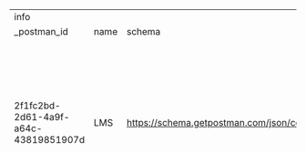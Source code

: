 | | | | | | | | | | | | | | | | | | | | | | |
|-|-|-|-|-|-|-|-|-|-|-|-|-|-|-|-|-|-|-|-|-|-|
|info| | | |item| | | | | | | | | | | | | | | | | |
|_postman_id|name|schema|_exporter_id|name|item| | | | | | | | | | | | | | | | |
| | | | | |name|request| | | | | | | | | | | | | | |response|
| | | | | | |method|header|body| | | | | | | |url| | | | | |
| | | | | | | | |mode|urlencoded| | |formdata| | | |raw|protocol|host|port|path| |
| | | | | | | | | |key|value|type|key|value|type|src| | | | | | |
|2f1fc2bd-2d61-4a9f-a64c-43819851907d|LMS|https://schema.getpostman.com/json/collection/v2.1.0/collection.json|29684183|Admin|signup|POST| |urlencoded|email|efootballpes11th@gmail.com|text| | | | |http://localhost:8888/api/admin/signup|http|localhost|8888|api| |
| | | | | | | | | | | | | | | | | | | | |admin| |
| | | | | | | | | | | | | | | | | | | | |signup| |
| | | | | |register|POST| |formdata| | | |password|111111|text| |http://localhost:8888/api/admin/register|http|localhost|8888|api| |
| | | | | | | | | | | | |confirmPassword|111111|text| | | | | |admin| |
| | | | | | | | | | | | |verificationCode|628128|text| | | | | |register| |
| | | | | | | | | | | | |name|Test Student|text| | | | | | | |
| | | | | | | | | | | | |email|efootballpes11th@gmail.com|text| | | | | | | |
| | | | | | | | | | | | |phone|01521710796|text| | | | | | | |
| | | | | | | | | | | | |nId|1965256324|text| | | | | | | |
| | | | | | | | | | | | |image| |file|/C:/Users/absab/Downloads/ab-sabur.png| | | | | | |
| | | | | |login|POST| |urlencoded|email|bogura.polytechnic.library@gmail.com|text| | | | |http://localhost:8888/api/admin/login|http|localhost|8888|api| |
| | | | | | | | | |password|111111|text| | | | | | | | |admin| |
| | | | | | | | | | | | | | | | | | | | |login| |
| | | | | |logout|POST| | | | | | | | | |http://localhost:8888/api/admin/logout|http|localhost|8888|api| |
| | | | | | | | | | | | | | | | | | | | |admin| |
| | | | | | | | | | | | | | | | | | | | |logout| |
| | | | | |profile|GET| | | | | | | | | |http://localhost:8888/api/admin/profile|http|localhost|8888|api| |
| | | | | | | | | | | | | | | | | | | | |admin| |
| | | | | | | | | | | | | | | | | | | | |profile| |
| | | | | |update password|POST| |urlencoded|oldPassword|aaaaaa|text| | | | |http://localhost:8888/api/admin/update-password|http|localhost|8888|api| |
| | | | | | | | | |newPassword|111111|text| | | | | | | | |admin| |
| | | | | | | | | |confirmPassword|111111|text| | | | | | | | |update-password| |
| | | | | |update profile|POST| |formdata| | | |name|change name|text| |http://localhost:8888/api/admin/update-profile|http|localhost|8888|api| |
| | | | | | | | | | | | |phone||text| | | | | |admin| |
| | | | | | | | | | | | |nId||text| | | | | |update-profile| |
| | | | | | | | | | | | |image| |file|/C:/Users/absab/Downloads/1000003903.jpg| | | | | | |
| | | | | |forgate password|POST| |urlencoded|email|efootballpes11th@gmail.com|text| | | | |http://localhost:8888/api/admin/forgate-password|http|localhost|8888|api| |
| | | | | | | | | | | | | | | | | | | | |admin| |
| | | | | | | | | | | | | | | | | | | | |forgate-password| |
| | | | | |reset password|POST| |urlencoded|newPassword|111111|text| | | | |http://localhost:8888/api/admin/reset-password|http|localhost|8888|api| |
| | | | | | | | | |confirmPassword|111111|text| | | | | | | | |admin| |
| | | | | | | | | |token|eyJhbGciOiJIUzI1NiIsInR5cCI6IkpXVCJ9.eyJlbWFpbCI6ImVmb290YmFsbHBlczExdGhAZ21haWwuY29tIiwiaWF0IjoxNzQwODIxMjQ5LCJleHAiOjE3NDA4MjE4NDl9.orrRerFvfkwQ0IbUU483qKQ94Fg03bGcfJ9W6VeIVh4|text| | | | | | | | |reset-password| |
| | | | | |email update request|POST| |urlencoded|email|abdussabur929@gmail.com|text| | | | |http://localhost:8888/api/admin/email-update-request|http|localhost|8888|api| |
| | | | | | | | | |password|111111|text| | | | | | | | |admin| |
| | | | | | | | | | | | | | | | | | | | |email-update-request| |
| | | | | |email update|POST| |urlencoded|token|eyJhbGciOiJIUzI1NiIsInR5cCI6IkpXVCJ9.eyJlbWFpbCI6ImFiZHVzc2FidXI5MjlAZ21haWwuY29tIiwiaWQiOiI2N2MyY2RhY2MxMWU4MTE3ODdiZWQ0NDkiLCJpYXQiOjE3NDA4MjE1NjEsImV4cCI6MTc0MDgyMjE2MX0.TmW_urPzc_vMp9MjR_crIoDw8JS91FYP-vTKUpf8r74|text| | | | |http://localhost:8888/api/admin/email-update|http|localhost|8888|api| |
| | | | | | | | | | | | | | | | | | | | |admin| |
| | | | | | | | | | | | | | | | | | | | |email-update| |
| | | | | |create student|POST| |formdata| | | |password|111111|text| |http://localhost:8888/api/admin/create-student|http|localhost|8888|api| |
| | | | | | | | | | | | |confirmPassword|111111|text| | | | | |admin| |
| | | | | | | | | | | | |name|test from admin|text| | | | | |create-student| |
| | | | | | | | | | | | |banglaName|ফ্রম অ্যাডমিন |text| | | | | | | |
| | | | | | | | | | | | |fathersName|test|text| | | | | | | |
| | | | | | | | | | | | |mothersName|test|text| | | | | | | |
| | | | | | | | | | | | |email|efootballpes11th@gmail.com|text| | | | | | | |
| | | | | | | | | | | | |phone|01758695425|text| | | | | | | |
| | | | | | | | | | | | |addmissionRoll|121212|text| | | | | | | |
| | | | | | | | | | | | |boardRoll||text| | | | | | | |
| | | | | | | | | | | | |registration||text| | | | | | | |
| | | | | | | | | | | | |technology|cst|text| | | | | | | |
| | | | | | | | | | | | |session|2021|text| | | | | | | |
| | | | | | | | | | | | |shift|2|text| | | | | | | |
| | | | | | | | | | | | |district|bog|text| | | | | | | |
| | | | | | | | | | | | |upazila|dup|text| | | | | | | |
| | | | | | | | | | | | |union|zia|text| | | | | | | |
| | | | | | | | | | | | |village|bor|text| | | | | | | |
| | | | | | | | | | | | |address|last|text| | | | | | | |
| | | | | | | | | | | | |image| |file|/C:/Users/absab/Downloads/IMG_20250217_112334.jpg| | | | | | |
| | | | | |update student|POST| |formdata| | | |password|111111|text| |http://localhost:8888/api/admin/update-student/67c2d85b6b6341122934fe39|http|localhost|8888|api| |
| | | | | | | | | | | | |confirmPassword|111111|text| | | | | |admin| |
| | | | | | | | | | | | |name|test rupdate from admin|text| | | | | |update-student| |
| | | | | | | | | | | | |banglaName|ফ্রম অ্যাডমিন |text| | | | | |67c2d85b6b6341122934fe39| |
| | | | | | | | | | | | |fathersName|test|text| | | | | | | |
| | | | | | | | | | | | |mothersName|test|text| | | | | | | |
| | | | | | | | | | | | |email|efootballpes11th@gmail.com|text| | | | | | | |
| | | | | | | | | | | | |phone|01758695425|text| | | | | | | |
| | | | | | | | | | | | |addmissionRoll|121212|text| | | | | | | |
| | | | | | | | | | | | |boardRoll||text| | | | | | | |
| | | | | | | | | | | | |registration||text| | | | | | | |
| | | | | | | | | | | | |technology|cst|text| | | | | | | |
| | | | | | | | | | | | |session|2021|text| | | | | | | |
| | | | | | | | | | | | |shift|2|text| | | | | | | |
| | | | | | | | | | | | |district|bog|text| | | | | | | |
| | | | | | | | | | | | |upazila|dup|text| | | | | | | |
| | | | | | | | | | | | |union|zia|text| | | | | | | |
| | | | | | | | | | | | |village|bor|text| | | | | | | |
| | | | | | | | | | | | |address|last|text| | | | | | | |
| | | | | | | | | | | | |image| |file| | | | | | | |
| | | | | |all students|GET| | | | | | | | | |http://localhost:8888/api/admin/all-students|http|localhost|8888|api| |
| | | | | | | | | | | | | | | | | | | | |admin| |
| | | | | | | | | | | | | | | | | | | | |all-students| |
| | | | | |get student|GET| | | | | | | | | |http://localhost:8888/api/admin/student-details/67c2d85b6b6341122934fe39|http|localhost|8888|api| |
| | | | | | | | | | | | | | | | | | | | |admin| |
| | | | | | | | | | | | | | | | | | | | |student-details| |
| | | | | | | | | | | | | | | | | | | | |67c2d85b6b6341122934fe39| |
| | | | | |approve student|GET| | | | | | | | | |http://localhost:8888/api/admin/approve-student/67c2d85b6b6341122934fe39|http|localhost|8888|api| |
| | | | | | | | | | | | | | | | | | | | |admin| |
| | | | | | | | | | | | | | | | | | | | |approve-student| |
| | | | | | | | | | | | | | | | | | | | |67c2d85b6b6341122934fe39| |
| | | | | |ban student|GET| | | | | | | | | |http://localhost:8888/api/admin/ban-student/67c2d85b6b6341122934fe39|http|localhost|8888|api| |
| | | | | | | | | | | | | | | | | | | | |admin| |
| | | | | | | | | | | | | | | | | | | | |ban-student| |
| | | | | | | | | | | | | | | | | | | | |67c2d85b6b6341122934fe39| |
| | | | | |unban student|GET| | | | | | | | | |http://localhost:8888/api/admin/unban-student/67c2d85b6b6341122934fe39|http|localhost|8888|api| |
| | | | | | | | | | | | | | | | | | | | |admin| |
| | | | | | | | | | | | | | | | | | | | |unban-student| |
| | | | | | | | | | | | | | | | | | | | |67c2d85b6b6341122934fe39| |
| | | | | |create teacher|POST| |formdata| | | |password|111111|text| |http://localhost:8888/api/admin/create-teacher|http|localhost|8888|api| |
| | | | | | | | | | | | |confirmPassword|111111|text| | | | | |admin| |
| | | | | | | | | | | | |name|test teacher|text| | | | | |create-teacher| |
| | | | | | | | | | | | |email|efootballpes11th@gmail.com|text| | | | | | | |
| | | | | | | | | | | | |phone|015635478569|text| | | | | | | |
| | | | | | | | | | | | |nId|465424|text| | | | | | | |
| | | | | | | | | | | | |department|cst|text| | | | | | | |
| | | | | | | | | | | | |post|ji|text| | | | | | | |
| | | | | | | | | | | | |teacherId|6425205|text| | | | | | | |
| | | | | | | | | | | | |address|bd|text| | | | | | | |
| | | | | | | | | | | | |image| |file|/C:/Users/absab/Downloads/rahad.jpg| | | | | | |
| | | | | |update teacher|POST| |formdata| | | |password|111111|text| |http://localhost:8888/api/admin/update-teacher/67c2dc177e25f82e0195f989|http|localhost|8888|api| |
| | | | | | | | | | | | |confirmPassword|111111|text| | | | | |admin| |
| | | | | | | | | | | | |name|test teacher updated|text| | | | | |update-teacher| |
| | | | | | | | | | | | |email|efootballpes11th@gmail.com|text| | | | | |67c2dc177e25f82e0195f989| |
| | | | | | | | | | | | |phone|015635478569|text| | | | | | | |
| | | | | | | | | | | | |nId|465424|text| | | | | | | |
| | | | | | | | | | | | |department|cst|text| | | | | | | |
| | | | | | | | | | | | |post|ji|text| | | | | | | |
| | | | | | | | | | | | |teacherId|6425205|text| | | | | | | |
| | | | | | | | | | | | |address|bd|text| | | | | | | |
| | | | | | | | | | | | |image| |file| | | | | | | |
| | | | | |all teacher|GET| | | | | | | | | |http://localhost:8888/api/admin/all-teachers|http|localhost|8888|api| |
| | | | | | | | | | | | | | | | | | | | |admin| |
| | | | | | | | | | | | | | | | | | | | |all-teachers| |
| | | | | |get teacher by id|GET| | | | | | | | | |http://localhost:8888/api/admin/teacher-details/67c2dc177e25f82e0195f989|http|localhost|8888|api| |
| | | | | | | | | | | | | | | | | | | | |admin| |
| | | | | | | | | | | | | | | | | | | | |teacher-details| |
| | | | | | | | | | | | | | | | | | | | |67c2dc177e25f82e0195f989| |
| | | | | |approve-teacher|GET| | | | | | | | | |http://localhost:8888/api/admin/approve-teacher/67c2dc177e25f82e0195f989|http|localhost|8888|api| |
| | | | | | | | | | | | | | | | | | | | |admin| |
| | | | | | | | | | | | | | | | | | | | |approve-teacher| |
| | | | | | | | | | | | | | | | | | | | |67c2dc177e25f82e0195f989| |
| | | | | |ban teacher|GET| | | | | | | | | |http://localhost:8888/api/admin/ban-teacher/67c2dc177e25f82e0195f989|http|localhost|8888|api| |
| | | | | | | | | | | | | | | | | | | | |admin| |
| | | | | | | | | | | | | | | | | | | | |ban-teacher| |
| | | | | | | | | | | | | | | | | | | | |67c2dc177e25f82e0195f989| |
| | | | | |unban teacher|GET| | | | | | | | | |http://localhost:8888/api/admin/unban-teacher/67c2dc177e25f82e0195f989|http|localhost|8888|api| |
| | | | | | | | | | | | | | | | | | | | |admin| |
| | | | | | | | | | | | | | | | | | | | |unban-teacher| |
| | | | | | | | | | | | | | | | | | | | |67c2dc177e25f82e0195f989| |
| | | | | |all admin|GET| | | | | | | | | |http://localhost:8888/api/admin/all-admins|http|localhost|8888|api| |
| | | | | | | | | | | | | | | | | | | | |admin| |
| | | | | | | | | | | | | | | | | | | | |all-admins| |
| | | | | |get admin|GET| | | | | | | | | |http://localhost:8888/api/admin/admin-details/67c2cdacc11e811787bed449|http|localhost|8888|api| |
| | | | | | | | | | | | | | | | | | | | |admin| |
| | | | | | | | | | | | | | | | | | | | |admin-details| |
| | | | | | | | | | | | | | | | | | | | |67c2cdacc11e811787bed449| |
| | | | | |approve admin|GET| | | | | | | | | |http://localhost:8888/api/admin/approve-admin/67c2cdacc11e811787bed449|http|localhost|8888|api| |
| | | | | | | | | | | | | | | | | | | | |admin| |
| | | | | | | | | | | | | | | | | | | | |approve-admin| |
| | | | | | | | | | | | | | | | | | | | |67c2cdacc11e811787bed449| |
| | | | | |ban admin|GET| | | | | | | | | |http://localhost:8888/api/admin/ban-admin/67c2cdacc11e811787bed449|http|localhost|8888|api| |
| | | | | | | | | | | | | | | | | | | | |admin| |
| | | | | | | | | | | | | | | | | | | | |ban-admin| |
| | | | | | | | | | | | | | | | | | | | |67c2cdacc11e811787bed449| |
| | | | | |unban admin|GET| | | | | | | | | |http://localhost:8888/api/admin/unban-admin/67c2cdacc11e811787bed449|http|localhost|8888|api| |
| | | | | | | | | | | | | | | | | | | | |admin| |
| | | | | | | | | | | | | | | | | | | | |unban-admin| |
| | | | | | | | | | | | | | | | | | | | |67c2cdacc11e811787bed449| |
| | | | |Book|create book|POST| |formdata| | | |bookName| Introduction to Algorithms|text| |http://localhost:8888/api/book/add-book|http|localhost|8888|api| |
| | | | | | | | | | | | |bookAuthor| Thomas H. Cormen|text| | | | | |book| |
| | | | | | | | | | | | |publisher| MIT Press|text| | | | | |add-book| |
| | | | | | | | | | | | |edition| 4th|text| | | | | | | |
| | | | | | | | | | | | |numberOfPages| 1312|text| | | | | | | |
| | | | | | | | | | | | |country| USA|text| | | | | | | |
| | | | | | | | | | | | |language| English|text| | | | | | | |
| | | | | | | | | | | | |mrp| 1200|text| | | | | | | |
| | | | | | | | | | | | |shelf| A-3|text| | | | | | | |
| | | | | | | | | | | | |bookNumber| B001|text| | | | | | | |
| | | | | | | | | | | | |category| Computer Science|text| | | | | | | |
| | | | | | | | | | | | |quantity| 5|text| | | | | | | |
| | | | | | | | | | | | |description| A comprehensive textbook on algorithms covering a wide range of topics including data structures, graph algorithms, sorting, and more.|text| | | | | | | |
| | | | | | | | | | | | |bookNumbers|001.01, 001.02, 001.03, 001.04, 001.05|text| | | | | | | |
| | | | | | | | | | | | |images| |file|/C:/Users/absab/Downloads/wall.jpg| | | | | | |
| | | | | | | | | | | | | | | |/C:/Users/absab/Downloads/wal.jpg| | | | | | |
| | | | | | | | | | | | | | | |/C:/Users/absab/Downloads/wal - Copy.jpg| | | | | | |
| | | | | |update-book|POST| |formdata| | | |bookName| Introduction to Algorithms|text| |http://localhost:8888/api/book/update-book/67c2f532f9ce5b08f89f1d92|http|localhost|8888|api| |
| | | | | | | | | | | | |bookAuthor| Thomas H. Cormen|text| | | | | |book| |
| | | | | | | | | | | | |publisher| MIT Press|text| | | | | |update-book| |
| | | | | | | | | | | | |edition| 4th|text| | | | | |67c2f532f9ce5b08f89f1d92| |
| | | | | | | | | | | | |numberOfPages| 1310|text| | | | | | | |
| | | | | | | | | | | | |country| USA|text| | | | | | | |
| | | | | | | | | | | | |language| English|text| | | | | | | |
| | | | | | | | | | | | |mrp| 1200|text| | | | | | | |
| | | | | | | | | | | | |shelf| A-3|text| | | | | | | |
| | | | | | | | | | | | |bookNumber| B001|text| | | | | | | |
| | | | | | | | | | | | |category| Computer Science|text| | | | | | | |
| | | | | | | | | | | | |quantity||text| | | | | | | |
| | | | | | | | | | | | |description| A comprehensive textbook on algorithms covering a wide range of topics including data structures, graph algorithms, sorting, and more.|text| | | | | | | |
| | | | | | | | | | | | |bookNumbers|001.01, 001.02, 001.03, 001.04, 001.05|text| | | | | | | |
| | | | | | | | | | | | |images||text| | | | | | | |
| | | | | |all books|GET| | | | | | | | | |http://localhost:8888/api/book/all-books|http|localhost|8888|api| |
| | | | | | | | | | | | | | | | | | | | |book| |
| | | | | | | | | | | | | | | | | | | | |all-books| |
| | | | | |get book|GET| | | | | | | | | |http://localhost:8888/api/book/get-book/67c2f29f54b4e981a7f41066|http|localhost|8888|api| |
| | | | | | | | | | | | | | | | | | | | |book| |
| | | | | | | | | | | | | | | | | | | | |get-book| |
| | | | | | | | | | | | | | | | | | | | |67c2f29f54b4e981a7f41066| |
| | | | |BookStudent|book take req|GET| | | | | | | | | |http://localhost:8888/api/take-book/student/book-take-request/67c2f532f9ce5b08f89f1d92|http|localhost|8888|api| |
| | | | | | | | | | | | | | | | | | | | |take-book| |
| | | | | | | | | | | | | | | | | | | | |student| |
| | | | | | | | | | | | | | | | | | | | |book-take-request| |
| | | | | | | | | | | | | | | | | | | | |67c2f532f9ce5b08f89f1d92| |
| | | | | |book take req cancel|GET| | | | | | | | | |http://localhost:8888/api/take-book/student/book-take-request-cancel/67c2f9cdbbb9cc2dafda0e0c|http|localhost|8888|api| |
| | | | | | | | | | | | | | | | | | | | |take-book| |
| | | | | | | | | | | | | | | | | | | | |student| |
| | | | | | | | | | | | | | | | | | | | |book-take-request-cancel| |
| | | | | | | | | | | | | | | | | | | | |67c2f9cdbbb9cc2dafda0e0c| |
| | | | | |book take req approve|GET| | | | | | | | | |http://localhost:8888/api/take-book/student/book-take-request-approve/67c3005df97e683036297deb|http|localhost|8888|api| |
| | | | | | | | | | | | | | | | | | | | |take-book| |
| | | | | | | | | | | | | | | | | | | | |student| |
| | | | | | | | | | | | | | | | | | | | |book-take-request-approve| |
| | | | | | | | | | | | | | | | | | | | |67c3005df97e683036297deb| |
| | | | | |book return req|GET| | | | | | | | | |http://localhost:8888/api/take-book/student/book-return-request/67c3005df97e683036297deb|http|localhost|8888|api| |
| | | | | | | | | | | | | | | | | | | | |take-book| |
| | | | | | | | | | | | | | | | | | | | |student| |
| | | | | | | | | | | | | | | | | | | | |book-return-request| |
| | | | | | | | | | | | | | | | | | | | |67c3005df97e683036297deb| |
| | | | | |book return req cancel|GET| | | | | | | | | |http://localhost:8888/api/take-book/student/book-return-request-cancel/67c3005df97e683036297deb|http|localhost|8888|api| |
| | | | | | | | | | | | | | | | | | | | |take-book| |
| | | | | | | | | | | | | | | | | | | | |student| |
| | | | | | | | | | | | | | | | | | | | |book-return-request-cancel| |
| | | | | | | | | | | | | | | | | | | | |67c3005df97e683036297deb| |
| | | | | |book return req approve|GET| | | | | | | | | |http://localhost:8888/api/take-book/student/book-return-request-approve/67c3005df97e683036297deb|http|localhost|8888|api| |
| | | | | | | | | | | | | | | | | | | | |take-book| |
| | | | | | | | | | | | | | | | | | | | |student| |
| | | | | | | | | | | | | | | | | | | | |book-return-request-approve| |
| | | | | | | | | | | | | | | | | | | | |67c3005df97e683036297deb| |
| | | | | |borrow list|GET| | | | | | | | | |http://localhost:8888/api/take-book/student/get-borrow-lists|http|localhost|8888|api| |
| | | | | | | | | | | | | | | | | | | | |take-book| |
| | | | | | | | | | | | | | | | | | | | |student| |
| | | | | | | | | | | | | | | | | | | | |get-borrow-lists| |
| | | | | |borrow list admin|GET| | | | | | | | | |http://localhost:8888/api/take-book/student/get-borrow-lists-admin|http|localhost|8888|api| |
| | | | | | | | | | | | | | | | | | | | |take-book| |
| | | | | | | | | | | | | | | | | | | | |student| |
| | | | | | | | | | | | | | | | | | | | |get-borrow-lists-admin| |
| | | | |BookTeacher|book take req|GET| | | | | | | | | |http://localhost:8888/api/take-book/teacher/book-take-request/id|http|localhost|8888|api| |
| | | | | | | | | | | | | | | | | | | | |take-book| |
| | | | | | | | | | | | | | | | | | | | |teacher| |
| | | | | | | | | | | | | | | | | | | | |book-take-request| |
| | | | | | | | | | | | | | | | | | | | |id| |
| | | | | |book take req cancel|GET| | | | | | | | | |http://localhost:8888/api/take-book/teacher/book-take-request-cancel/id|http|localhost|8888|api| |
| | | | | | | | | | | | | | | | | | | | |take-book| |
| | | | | | | | | | | | | | | | | | | | |teacher| |
| | | | | | | | | | | | | | | | | | | | |book-take-request-cancel| |
| | | | | | | | | | | | | | | | | | | | |id| |
| | | | | |book take req appreve|GET| | | | | | | | | |http://localhost:8888/api/take-book/teacher/book-take-request-approve/id|http|localhost|8888|api| |
| | | | | | | | | | | | | | | | | | | | |take-book| |
| | | | | | | | | | | | | | | | | | | | |teacher| |
| | | | | | | | | | | | | | | | | | | | |book-take-request-approve| |
| | | | | | | | | | | | | | | | | | | | |id| |
| | | | | |book return req|GET| | | | | | | | | |http://localhost:8888/api/take-book/teacher/book-return-request/id|http|localhost|8888|api| |
| | | | | | | | | | | | | | | | | | | | |take-book| |
| | | | | | | | | | | | | | | | | | | | |teacher| |
| | | | | | | | | | | | | | | | | | | | |book-return-request| |
| | | | | | | | | | | | | | | | | | | | |id| |
| | | | | |book return req cancel|GET| | | | | | | | | |http://localhost:8888/api/take-book/teacher/book-return-request-cancel/id|http|localhost|8888|api| |
| | | | | | | | | | | | | | | | | | | | |take-book| |
| | | | | | | | | | | | | | | | | | | | |teacher| |
| | | | | | | | | | | | | | | | | | | | |book-return-request-cancel| |
| | | | | | | | | | | | | | | | | | | | |id| |
| | | | | |book return req approve|GET| | | | | | | | | |http://localhost:8888/api/take-book/teacher/book-return-request-approve/id|http|localhost|8888|api| |
| | | | | | | | | | | | | | | | | | | | |take-book| |
| | | | | | | | | | | | | | | | | | | | |teacher| |
| | | | | | | | | | | | | | | | | | | | |book-return-request-approve| |
| | | | | | | | | | | | | | | | | | | | |id| |
| | | | | |borrow list|GET| | | | | | | | | |http://localhost:8888/api/take-book/teacher/get-borrow-lists|http|localhost|8888|api| |
| | | | | | | | | | | | | | | | | | | | |take-book| |
| | | | | | | | | | | | | | | | | | | | |teacher| |
| | | | | | | | | | | | | | | | | | | | |get-borrow-lists| |
| | | | | |borrow list admin|GET| | | | | | | | | |http://localhost:8888/api/take-book/teacher/get-borrow-lists-admin|http|localhost|8888|api| |
| | | | | | | | | | | | | | | | | | | | |take-book| |
| | | | | | | | | | | | | | | | | | | | |teacher| |
| | | | | | | | | | | | | | | | | | | | |get-borrow-lists-admin| |
| | | | |FixedValue|create country|POST| | | | | | | | | |http://localhost:8888/api/fixed-values/country|http|localhost|8888|api| |
| | | | | | | | | | | | | | | | | | | | |fixed-values| |
| | | | | | | | | | | | | | | | | | | | |country| |
| | | | | |all countries|GET| | | | | | | | | |http://localhost:8888/api/fixed-values/countries|http|localhost|8888|api| |
| | | | | | | | | | | | | | | | | | | | |fixed-values| |
| | | | | | | | | | | | | | | | | | | | |countries| |
| | | | | |create language|POST| | | | | | | | | |http://localhost:8888/api/fixed-values/language|http|localhost|8888|api| |
| | | | | | | | | | | | | | | | | | | | |fixed-values| |
| | | | | | | | | | | | | | | | | | | | |language| |
| | | | | |all languages|GET| | | | | | | | | |http://localhost:8888/api/fixed-values/languages|http|localhost|8888|api| |
| | | | | | | | | | | | | | | | | | | | |fixed-values| |
| | | | | | | | | | | | | | | | | | | | |languages| |
| | | | | |create shelf|POST| | | | | | | | | |http://localhost:8888/api/fixed-values/shelf|http|localhost|8888|api| |
| | | | | | | | | | | | | | | | | | | | |fixed-values| |
| | | | | | | | | | | | | | | | | | | | |shelf| |
| | | | | |all shelves|GET| | | | | | | | | |http://localhost:8888/api/fixed-values/shelves|http|localhost|8888|api| |
| | | | | | | | | | | | | | | | | | | | |fixed-values| |
| | | | | | | | | | | | | | | | | | | | |shelves| |
| | | | | |create department|POST| | | | | | | | | |http://localhost:8888/api/fixed-values/department|http|localhost|8888|api| |
| | | | | | | | | | | | | | | | | | | | |fixed-values| |
| | | | | | | | | | | | | | | | | | | | |department| |
| | | | | |all departments|GET| | | | | | | | | |http://localhost:8888/api/fixed-values/departments|http|localhost|8888|api| |
| | | | | | | | | | | | | | | | | | | | |fixed-values| |
| | | | | | | | | | | | | | | | | | | | |departments| |
| | | | | |create technology|POST| | | | | | | | | |http://localhost:8888/api/fixed-values/technology|http|localhost|8888|api| |
| | | | | | | | | | | | | | | | | | | | |fixed-values| |
| | | | | | | | | | | | | | | | | | | | |technology| |
| | | | | |all technologies|GET| | | | | | | | | |http://localhost:8888/api/fixed-values/technologies|http|localhost|8888|api| |
| | | | | | | | | | | | | | | | | | | | |fixed-values| |
| | | | | | | | | | | | | | | | | | | | |technologies| |
| | | | | |create category|POST| | | | | | | | | |http://localhost:8888/api/fixed-values/category|http|localhost|8888|api| |
| | | | | | | | | | | | | | | | | | | | |fixed-values| |
| | | | | | | | | | | | | | | | | | | | |category| |
| | | | | |all categories|GET| | | | | | | | | |http://localhost:8888/api/fixed-values/categories|http|localhost|8888|api| |
| | | | | | | | | | | | | | | | | | | | |fixed-values| |
| | | | | | | | | | | | | | | | | | | | |categories| |
| | | | | |create session|POST| | | | | | | | | |http://localhost:8888/api/fixed-values/session|http|localhost|8888|api| |
| | | | | | | | | | | | | | | | | | | | |fixed-values| |
| | | | | | | | | | | | | | | | | | | | |session| |
| | | | | |all sessions|GET| | | | | | | | | |http://localhost:8888/api/fixed-values/sessions|http|localhost|8888|api| |
| | | | | | | | | | | | | | | | | | | | |fixed-values| |
| | | | | | | | | | | | | | | | | | | | |sessions| |
| | | | | |create shift|POST| | | | | | | | | |http://localhost:8888/api/fixed-values/shift|http|localhost|8888|api| |
| | | | | | | | | | | | | | | | | | | | |fixed-values| |
| | | | | | | | | | | | | | | | | | | | |shift| |
| | | | | |all shifts|GET| | | | | | | | | |http://localhost:8888/api/fixed-values/shifts|http|localhost|8888|api| |
| | | | | | | | | | | | | | | | | | | | |fixed-values| |
| | | | | | | | | | | | | | | | | | | | |shifts| |
| | | | | |create district|POST| | | | | | | | | |http://localhost:8888/api/fixed-values/district|http|localhost|8888|api| |
| | | | | | | | | | | | | | | | | | | | |fixed-values| |
| | | | | | | | | | | | | | | | | | | | |district| |
| | | | | |all districts|GET| | | | | | | | | |http://localhost:8888/api/fixed-values/districts|http|localhost|8888|api| |
| | | | | | | | | | | | | | | | | | | | |fixed-values| |
| | | | | | | | | | | | | | | | | | | | |districts| |
| | | | | |create upazila|POST| | | | | | | | | |http://localhost:8888/api/fixed-values/upazila|http|localhost|8888|api| |
| | | | | | | | | | | | | | | | | | | | |fixed-values| |
| | | | | | | | | | | | | | | | | | | | |upazila| |
| | | | | |all upazilas|GET| | | | | | | | | |http://localhost:8888/api/fixed-values/upazilas|http|localhost|8888|api| |
| | | | | | | | | | | | | | | | | | | | |fixed-values| |
| | | | | | | | | | | | | | | | | | | | |upazilas| |
| | | | | |create post|POST| | | | | | | | | |http://localhost:8888/api/fixed-values/post|http|localhost|8888|api| |
| | | | | | | | | | | | | | | | | | | | |fixed-values| |
| | | | | | | | | | | | | | | | | | | | |post| |
| | | | | |all posts|GET| | | | | | | | | |http://localhost:8888/api/fixed-values/posts|http|localhost|8888|api| |
| | | | | | | | | | | | | | | | | | | | |fixed-values| |
| | | | | | | | | | | | | | | | | | | | |posts| |
| | | | |Student|signup|POST| |urlencoded|email|efootballpes11th@gmail.com|text| | | | |http://localhost:8888/api/student/signup|http|localhost|8888|api| |
| | | | | | | | | | | | | | | | | | | | |student| |
| | | | | | | | | | | | | | | | | | | | |signup| |
| | | | | |register|POST| |formdata| | | |password||text| |http://localhost:8888/api/student/register|http|localhost|8888|api| |
| | | | | | | | | | | | |confirmPassword||text| | | | | |student| |
| | | | | | | | | | | | |verificationCode||text| | | | | |register| |
| | | | | | | | | | | | |name||text| | | | | | | |
| | | | | | | | | | | | |banglaName||text| | | | | | | |
| | | | | | | | | | | | |fathersName||text| | | | | | | |
| | | | | | | | | | | | |mothersName||text| | | | | | | |
| | | | | | | | | | | | |email||text| | | | | | | |
| | | | | | | | | | | | |phone||text| | | | | | | |
| | | | | | | | | | | | |addmissionRoll||text| | | | | | | |
| | | | | | | | | | | | |boardRoll||text| | | | | | | |
| | | | | | | | | | | | |registration||text| | | | | | | |
| | | | | | | | | | | | |technology||text| | | | | | | |
| | | | | | | | | | | | |session||text| | | | | | | |
| | | | | | | | | | | | |shift||text| | | | | | | |
| | | | | | | | | | | | |district||text| | | | | | | |
| | | | | | | | | | | | |upazila||text| | | | | | | |
| | | | | | | | | | | | |union||text| | | | | | | |
| | | | | | | | | | | | |village||text| | | | | | | |
| | | | | | | | | | | | |address||text| | | | | | | |
| | | | | | | | | | | | |image| |file| | | | | | | |
| | | | | |login|POST| |urlencoded|email|abdussabur929@gmail.com|text| | | | |http://localhost:8888/api/student/login|http|localhost|8888|api| |
| | | | | | | | | |password|aaaaaa|text| | | | | | | | |student| |
| | | | | | | | | | | | | | | | | | | | |login| |
| | | | | |logout|POST| | | | | | | | | |http://localhost:8888/api/student/logout|http|localhost|8888|api| |
| | | | | | | | | | | | | | | | | | | | |student| |
| | | | | | | | | | | | | | | | | | | | |logout| |
| | | | | |profile|GET| | | | | | | | | |http://localhost:8888/api/student/profile|http|localhost|8888|api| |
| | | | | | | | | | | | | | | | | | | | |student| |
| | | | | | | | | | | | | | | | | | | | |profile| |
| | | | | |update password|POST| |urlencoded|oldPassword|111111|text| | | | |http://localhost:8888/api/student/update-password|http|localhost|8888|api| |
| | | | | | | | | |newPassword|aaaaaa|text| | | | | | | | |student| |
| | | | | | | | | |confirmPassword|aaaaaa|text| | | | | | | | |update-password| |
| | | | | |update profile|POST| |formdata| | | |name|test rupdate from user|text| |http://localhost:8888/api/student/update-profile|http|localhost|8888|api| |
| | | | | | | | | | | | |banglaName|ফ্রম|text| | | | | |student| |
| | | | | | | | | | | | |fathersName|test|text| | | | | |update-profile| |
| | | | | | | | | | | | |mothersName|test|text| | | | | | | |
| | | | | | | | | | | | |phone|01758695425|text| | | | | | | |
| | | | | | | | | | | | |addmissionRoll|121212|text| | | | | | | |
| | | | | | | | | | | | |boardRoll||text| | | | | | | |
| | | | | | | | | | | | |registration||text| | | | | | | |
| | | | | | | | | | | | |technology|cst|text| | | | | | | |
| | | | | | | | | | | | |session|2021|text| | | | | | | |
| | | | | | | | | | | | |shift|2|text| | | | | | | |
| | | | | | | | | | | | |district|bog|text| | | | | | | |
| | | | | | | | | | | | |upazila|dup|text| | | | | | | |
| | | | | | | | | | | | |union|zia|text| | | | | | | |
| | | | | | | | | | | | |village|bor|text| | | | | | | |
| | | | | | | | | | | | |address|last|text| | | | | | | |
| | | | | | | | | | | | |image| |file|/C:/Users/absab/Downloads/file (1).png| | | | | | |
| | | | | |forgate password|POST| |urlencoded|email|efootballpes11th@gmail.com|text| | | | |http://localhost:8888/api/student/forgate-password|http|localhost|8888|api| |
| | | | | | | | | | | | | | | | | | | | |student| |
| | | | | | | | | | | | | | | | | | | | |forgate-password| |
| | | | | |reset password|POST| |urlencoded|newPassword|aaaaaa|text| | | | |http://localhost:8888/api/student/reset-password|http|localhost|8888|api| |
| | | | | | | | | |confirmPassword|aaaaaa|text| | | | | | | | |student| |
| | | | | | | | | |token|eyJhbGciOiJIUzI1NiIsInR5cCI6IkpXVCJ9.eyJlbWFpbCI6ImVmb290YmFsbHBlczExdGhAZ21haWwuY29tIiwiaWF0IjoxNzQwODI1MzE0LCJleHAiOjE3NDA4MjU5MTR9.mWUVTCqIT3x34u1044BE7jZdIcy63jPYyb6cjmKXI-s|text| | | | | | | | |reset-password| |
| | | | | |email update request|POST| |urlencoded|email|abdussabur929@gmail.com|text| | | | |http://localhost:8888/api/student/email-update-request|http|localhost|8888|api| |
| | | | | | | | | |password|aaaaaa|text| | | | | | | | |student| |
| | | | | | | | | | | | | | | | | | | | |email-update-request| |
| | | | | |email update|POST| |urlencoded|token|eyJhbGciOiJIUzI1NiIsInR5cCI6IkpXVCJ9.eyJlbWFpbCI6ImFiZHVzc2FidXI5MjlAZ21haWwuY29tIiwiaWQiOiI2N2MyZDg1YjZiNjM0MTEyMjkzNGZlMzkiLCJpYXQiOjE3NDA4MjU1NzgsImV4cCI6MTc0MDgyNjE3OH0.TVCFPKZolPecIAKBOP__RnwNMBL9DYePxypT6a235EY|text| | | | |http://localhost:8888/api/student/email-update|http|localhost|8888|api| |
| | | | | | | | | | | | | | | | | | | | |student| |
| | | | | | | | | | | | | | | | | | | | |email-update| |
| | | | |Teacher|signup|POST| |urlencoded|email|efootballpes11th@gmail.com|text| | | | |http://localhost:8888/api/teacher/signup|http|localhost|8888|api| |
| | | | | | | | | | | | | | | | | | | | |teacher| |
| | | | | | | | | | | | | | | | | | | | |signup| |
| | | | | |register|POST| |formdata| | | |password||text| |http://localhost:8888/api/teacher/register|http|localhost|8888|api| |
| | | | | | | | | | | | |confirmPassword||text| | | | | |teacher| |
| | | | | | | | | | | | |verificationCode||text| | | | | |register| |
| | | | | | | | | | | | |name||text| | | | | | | |
| | | | | | | | | | | | |email||text| | | | | | | |
| | | | | | | | | | | | |phone||text| | | | | | | |
| | | | | | | | | | | | |nId||text| | | | | | | |
| | | | | | | | | | | | |department||text| | | | | | | |
| | | | | | | | | | | | |post||text| | | | | | | |
| | | | | | | | | | | | |teacherId||text| | | | | | | |
| | | | | | | | | | | | |address||text| | | | | | | |
| | | | | | | | | | | | |image| |file| | | | | | | |
| | | | | |login|POST| |urlencoded|email|abdussabur929@gmail.com|text| | | | |http://localhost:8888/api/teacher/login|http|localhost|8888|api| |
| | | | | | | | | |password|aaaaaa|text| | | | | | | | |teacher| |
| | | | | | | | | | | | | | | | | | | | |login| |
| | | | | |logout|POST| | | | | | | | | |http://localhost:8888/api/teacher/logout|http|localhost|8888|api| |
| | | | | | | | | | | | | | | | | | | | |teacher| |
| | | | | | | | | | | | | | | | | | | | |logout| |
| | | | | |profile|GET| | | | | | | | | |http://localhost:8888/api/teacher/profile|http|localhost|8888|api| |
| | | | | | | | | | | | | | | | | | | | |teacher| |
| | | | | | | | | | | | | | | | | | | | |profile| |
| | | | | |update password|POST| |urlencoded|oldPassword|111111|text| | | | |http://localhost:8888/api/teacher/update-password|http|localhost|8888|api| |
| | | | | | | | | |newPassword|aaaaaa|text| | | | | | | | |teacher| |
| | | | | | | | | |confirmPassword|aaaaaa|text| | | | | | | | |update-password| |
| | | | | |update profile|POST| |formdata| | | |name|test teacher updated as teacher|text| |http://localhost:8888/api/teacher/update-profile|http|localhost|8888|api| |
| | | | | | | | | | | | |phone|015635478569|text| | | | | |teacher| |
| | | | | | | | | | | | |nId|465424|text| | | | | |update-profile| |
| | | | | | | | | | | | |department|cst|text| | | | | | | |
| | | | | | | | | | | | |post|ji|text| | | | | | | |
| | | | | | | | | | | | |teacherId|6425205|text| | | | | | | |
| | | | | | | | | | | | |address|bd|text| | | | | | | |
| | | | | | | | | | | | |image| |file| | | | | | | |
| | | | | |forgate password|POST| |urlencoded|email|efootballpes11th@gmail.com|text| | | | |http://localhost:8888/api/teacher/forgate-password|http|localhost|8888|api| |
| | | | | | | | | | | | | | | | | | | | |teacher| |
| | | | | | | | | | | | | | | | | | | | |forgate-password| |
| | | | | |reset password|POST| |urlencoded|newPassword|aaaaaa|text| | | | |http://localhost:8888/api/teacher/reset-password|http|localhost|8888|api| |
| | | | | | | | | |confirmPassword|aaaaaa|text| | | | | | | | |teacher| |
| | | | | | | | | |token|eyJhbGciOiJIUzI1NiIsInR5cCI6IkpXVCJ9.eyJlbWFpbCI6ImVmb290YmFsbHBlczExdGhAZ21haWwuY29tIiwiaWF0IjoxNzQwODI3MDEwLCJleHAiOjE3NDA4Mjc2MTB9.8prnFw3Y1492BAnW3oCf5mqv9dRP-rWKEwyE5TR9CLY|text| | | | | | | | |reset-password| |
| | | | | |email update request|POST| |urlencoded|email|abdussabur929@gmail.com|text| | | | |http://localhost:8888/api/teacher/email-update-request|http|localhost|8888|api| |
| | | | | | | | | |password|aaaaaa|text| | | | | | | | |teacher| |
| | | | | | | | | | | | | | | | | | | | |email-update-request| |
| | | | | |email update|POST| |urlencoded|token|eyJhbGciOiJIUzI1NiIsInR5cCI6IkpXVCJ9.eyJlbWFpbCI6ImFiZHVzc2FidXI5MjlAZ21haWwuY29tIiwiaWQiOiI2N2MyZGMxNzdlMjVmODJlMDE5NWY5ODkiLCJpYXQiOjE3NDA4MjcxNTUsImV4cCI6MTc0MDgyNzc1NX0.Zq1STlSOJQB6b9HNGz9uCdK8plzdrZ_TsU5FETTgJhU|text| | | | |http://localhost:8888/api/teacher/email-update|http|localhost|8888|api| |
| | | | | | | | | | | | | | | | | | | | |teacher| |
| | | | | | | | | | | | | | | | | | | | |email-update| |
